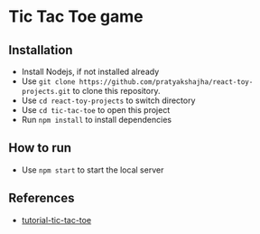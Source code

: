 # Tic Tac Toe game

## Installation
- Install Nodejs, if not installed already
- Use `git clone https://github.com/pratyakshajha/react-toy-projects.git` to clone this repository.
- Use `cd react-toy-projects` to switch directory
- Use `cd tic-tac-toe` to open this project
- Run `npm install` to install dependencies

## How to run
- Use `npm start` to start the local server

## References
- [tutorial-tic-tac-toe](https://react.dev/learn/tutorial-tic-tac-toe)